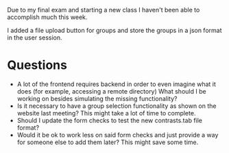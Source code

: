 Due to my final exam and starting a new class I haven't been able to accomplish much this week.

I added a file upload button for groups and store the groups in  a json format in the user session.

# Questions
- A lot of the frontend requires backend in order to even imagine what it does (for example, accessing a remote directory) What should I be working on besides simulating the missing functionality?
- Is it necessary to have a group selection functionality as shown on the website last meeting? This might take a lot of time to complete.
- Should I update the form checks to test the new contrasts.tab file format?
- Would it be ok to work less on said form checks and just provide a way for someone else to add them later? This might save some time.